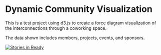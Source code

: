 Dynamic Community Visualization
==============

This is a test project using d3.js to create a force diagram visualization of the interconnections through a coworking space.

The data shown includes members, projects, events, and sponsors.


[![Stories in Ready](https://badge.waffle.io/thenovelnomad/100state-d3viz.png?label=ready&title=Ready)](http://waffle.io/thenovelnomad/100state-d3viz)
